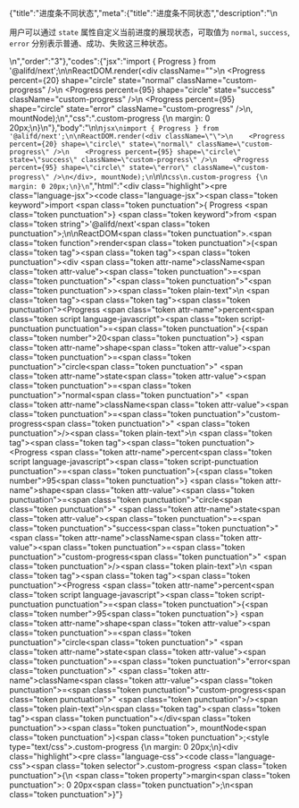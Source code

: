 {"title":"进度条不同状态","meta":{"title":"进度条不同状态","description":"\n<p>用户可以通过 <code>state</code> 属性自定义当前进度的展现状态，可取值为 <code>normal</code>, <code>success</code>, <code>error</code> 分别表示普通、成功、失败这三种状态。</p>\n","order":"3"},"codes":{"jsx":"import { Progress } from '@alifd/next';\n\nReactDOM.render(<div className=\"\">\n    <Progress percent={20} shape=\"circle\" state=\"normal\" className=\"custom-progress\" />\n    <Progress percent={95} shape=\"circle\" state=\"success\" className=\"custom-progress\" />\n    <Progress percent={95} shape=\"circle\" state=\"error\" className=\"custom-progress\" />\n</div>, mountNode);\n","css":".custom-progress {\n    margin: 0 20px;\n}\n"},"body":"\n\n````jsx\nimport { Progress } from '@alifd/next';\n\nReactDOM.render(<div className=\"\">\n    <Progress percent={20} shape=\"circle\" state=\"normal\" className=\"custom-progress\" />\n    <Progress percent={95} shape=\"circle\" state=\"success\" className=\"custom-progress\" />\n    <Progress percent={95} shape=\"circle\" state=\"error\" className=\"custom-progress\" />\n</div>, mountNode);\n````\n\n````css\n.custom-progress {\n    margin: 0 20px;\n}\n````","html":"<script>(function(){\"use strict\";\n\nvar _next = require(\"@alifd/next\");\n\nReactDOM.render(React.createElement(\n    \"div\",\n    { className: \"\" },\n    React.createElement(_next.Progress, { percent: 20, shape: \"circle\", state: \"normal\", className: \"custom-progress\" }),\n    React.createElement(_next.Progress, { percent: 95, shape: \"circle\", state: \"success\", className: \"custom-progress\" }),\n    React.createElement(_next.Progress, { percent: 95, shape: \"circle\", state: \"error\", className: \"custom-progress\" })\n), mountNode);})()</script><div class=\"highlight\"><pre class=\"language-jsx\"><code class=\"language-jsx\"><span class=\"token keyword\">import</span> <span class=\"token punctuation\">{</span> Progress <span class=\"token punctuation\">}</span> <span class=\"token keyword\">from</span> <span class=\"token string\">'@alifd/next'</span><span class=\"token punctuation\">;</span>\n\nReactDOM<span class=\"token punctuation\">.</span><span class=\"token function\">render</span><span class=\"token punctuation\">(</span><span class=\"token tag\"><span class=\"token tag\"><span class=\"token punctuation\">&lt;</span>div</span> <span class=\"token attr-name\">className</span><span class=\"token attr-value\"><span class=\"token punctuation\">=</span><span class=\"token punctuation\">\"</span><span class=\"token punctuation\">\"</span></span><span class=\"token punctuation\">></span></span><span class=\"token plain-text\">\n    </span><span class=\"token tag\"><span class=\"token tag\"><span class=\"token punctuation\">&lt;</span>Progress</span> <span class=\"token attr-name\">percent</span><span class=\"token script language-javascript\"><span class=\"token script-punctuation punctuation\">=</span><span class=\"token punctuation\">{</span><span class=\"token number\">20</span><span class=\"token punctuation\">}</span></span> <span class=\"token attr-name\">shape</span><span class=\"token attr-value\"><span class=\"token punctuation\">=</span><span class=\"token punctuation\">\"</span>circle<span class=\"token punctuation\">\"</span></span> <span class=\"token attr-name\">state</span><span class=\"token attr-value\"><span class=\"token punctuation\">=</span><span class=\"token punctuation\">\"</span>normal<span class=\"token punctuation\">\"</span></span> <span class=\"token attr-name\">className</span><span class=\"token attr-value\"><span class=\"token punctuation\">=</span><span class=\"token punctuation\">\"</span>custom-progress<span class=\"token punctuation\">\"</span></span> <span class=\"token punctuation\">/></span></span><span class=\"token plain-text\">\n    </span><span class=\"token tag\"><span class=\"token tag\"><span class=\"token punctuation\">&lt;</span>Progress</span> <span class=\"token attr-name\">percent</span><span class=\"token script language-javascript\"><span class=\"token script-punctuation punctuation\">=</span><span class=\"token punctuation\">{</span><span class=\"token number\">95</span><span class=\"token punctuation\">}</span></span> <span class=\"token attr-name\">shape</span><span class=\"token attr-value\"><span class=\"token punctuation\">=</span><span class=\"token punctuation\">\"</span>circle<span class=\"token punctuation\">\"</span></span> <span class=\"token attr-name\">state</span><span class=\"token attr-value\"><span class=\"token punctuation\">=</span><span class=\"token punctuation\">\"</span>success<span class=\"token punctuation\">\"</span></span> <span class=\"token attr-name\">className</span><span class=\"token attr-value\"><span class=\"token punctuation\">=</span><span class=\"token punctuation\">\"</span>custom-progress<span class=\"token punctuation\">\"</span></span> <span class=\"token punctuation\">/></span></span><span class=\"token plain-text\">\n    </span><span class=\"token tag\"><span class=\"token tag\"><span class=\"token punctuation\">&lt;</span>Progress</span> <span class=\"token attr-name\">percent</span><span class=\"token script language-javascript\"><span class=\"token script-punctuation punctuation\">=</span><span class=\"token punctuation\">{</span><span class=\"token number\">95</span><span class=\"token punctuation\">}</span></span> <span class=\"token attr-name\">shape</span><span class=\"token attr-value\"><span class=\"token punctuation\">=</span><span class=\"token punctuation\">\"</span>circle<span class=\"token punctuation\">\"</span></span> <span class=\"token attr-name\">state</span><span class=\"token attr-value\"><span class=\"token punctuation\">=</span><span class=\"token punctuation\">\"</span>error<span class=\"token punctuation\">\"</span></span> <span class=\"token attr-name\">className</span><span class=\"token attr-value\"><span class=\"token punctuation\">=</span><span class=\"token punctuation\">\"</span>custom-progress<span class=\"token punctuation\">\"</span></span> <span class=\"token punctuation\">/></span></span><span class=\"token plain-text\">\n</span><span class=\"token tag\"><span class=\"token tag\"><span class=\"token punctuation\">&lt;/</span>div</span><span class=\"token punctuation\">></span></span><span class=\"token punctuation\">,</span> mountNode<span class=\"token punctuation\">)</span><span class=\"token punctuation\">;</span></code></pre></div><style type=\"text/css\">.custom-progress {\n    margin: 0 20px;\n}</style><div class=\"highlight\"><pre class=\"language-css\"><code class=\"language-css\"><span class=\"token selector\">.custom-progress</span> <span class=\"token punctuation\">{</span>\n    <span class=\"token property\">margin</span><span class=\"token punctuation\">:</span> 0 20px<span class=\"token punctuation\">;</span>\n<span class=\"token punctuation\">}</span></code></pre></div>"}